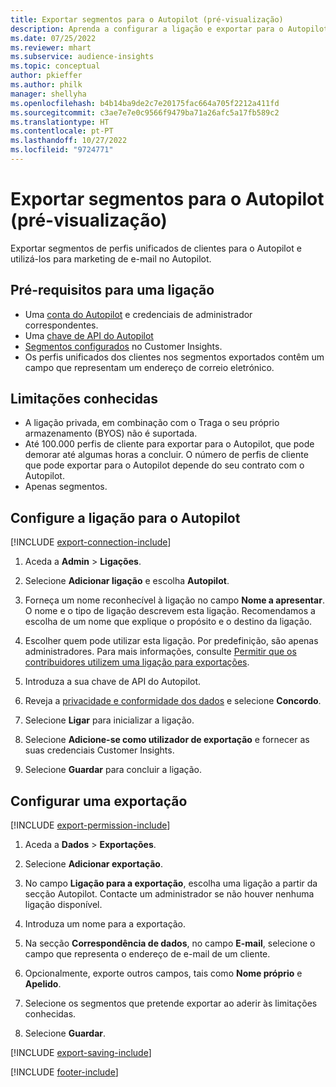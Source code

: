 ```yaml
---
title: Exportar segmentos para o Autopilot (pré-visualização)
description: Aprenda a configurar a ligação e exportar para o Autopilot.
ms.date: 07/25/2022
ms.reviewer: mhart
ms.subservice: audience-insights
ms.topic: conceptual
author: pkieffer
ms.author: philk
manager: shellyha
ms.openlocfilehash: b4b14ba9de2c7e20175fac664a705f2212a411fd
ms.sourcegitcommit: c3ae7e7e0c9566f9479ba71a26afc5a17fb589c2
ms.translationtype: HT
ms.contentlocale: pt-PT
ms.lasthandoff: 10/27/2022
ms.locfileid: "9724771"
---
```

# <a name="export-segments-to-autopilot-preview"></a>Exportar segmentos para o Autopilot (pré-visualização)

Exportar segmentos de perfis unificados de clientes para o Autopilot e utilizá-los para marketing de e-mail no Autopilot.

## <a name="prerequisites-for-a-connection"></a>Pré-requisitos para uma ligação

- Uma [conta do Autopilot](https://www.autopilothq.com/) e credenciais de administrador correspondentes.
- Uma [chave de API do Autopilot](https://autopilot.docs.apiary.io/#)
- [Segmentos configurados](segments.md) no Customer Insights.
- Os perfis unificados dos clientes nos segmentos exportados contêm um campo que representam um endereço de correio eletrónico.

## <a name="known-limitations"></a>Limitações conhecidas

- A ligação privada, em combinação com o Traga o seu próprio armazenamento (BYOS) não é suportada.
- Até 100.000 perfis de cliente para exportar para o Autopilot, que pode demorar até algumas horas a concluir. O número de perfis de cliente que pode exportar para o Autopilot depende do seu contrato com o Autopilot.
- Apenas segmentos.

## <a name="set-up-connection-to-autopilot"></a>Configure a ligação para o Autopilot

[!INCLUDE [export-connection-include](includes/export-connection-admn.md)]

1. Aceda a **Admin** > **Ligações**.

1. Selecione **Adicionar ligação** e escolha **Autopilot**.

1. Forneça um nome reconhecível à ligação no campo **Nome a apresentar**. O nome e o tipo de ligação descrevem esta ligação. Recomendamos a escolha de um nome que explique o propósito e o destino da ligação.

1. Escolher quem pode utilizar esta ligação. Por predefinição, são apenas administradores. Para mais informações, consulte [Permitir que os contribuidores utilizem uma ligação para exportações](connections.md#allow-contributors-to-use-a-connection-for-exports).

1. Introduza a sua chave de API do Autopilot.

1. Reveja a [privacidade e conformidade dos dados](connections.md#data-privacy-and-compliance) e selecione **Concordo**.

1. Selecione **Ligar** para inicializar a ligação.

1. Selecione **Adicione-se como utilizador de exportação** e fornecer as suas credenciais Customer Insights.

1. Selecione **Guardar** para concluir a ligação.

## <a name="configure-an-export"></a>Configurar uma exportação

[!INCLUDE [export-permission-include](includes/export-permission.md)]

1. Aceda a **Dados** > **Exportações**.

1. Selecione **Adicionar exportação**.

1. No campo **Ligação para a exportação**, escolha uma ligação a partir da secção Autopilot. Contacte um administrador se não houver nenhuma ligação disponível.

1. Introduza um nome para a exportação.

1. Na secção **Correspondência de dados**, no campo **E-mail**, selecione o campo que representa o endereço de e-mail de um cliente.

1. Opcionalmente, exporte outros campos, tais como **Nome próprio** e **Apelido**.

1. Selecione os segmentos que pretende exportar ao aderir às limitações conhecidas.

1. Selecione **Guardar**.

[!INCLUDE [export-saving-include](includes/export-saving.md)]

[!INCLUDE [footer-include](includes/footer-banner.md)]

